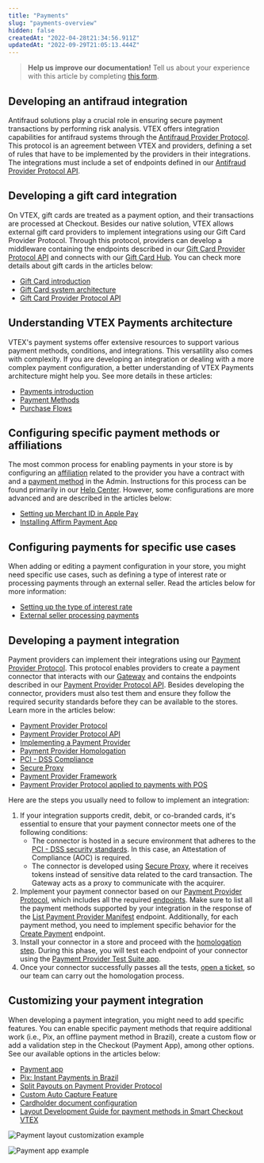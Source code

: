 ```yaml
---
title: "Payments"
slug: "payments-overview"
hidden: false
createdAt: "2022-04-28t21:34:56.911Z"
updatedAt: "2022-09-29T21:05:13.444Z"
---
```


> **Help us improve our documentation!** Tell us about your experience with this article by completing [this form](https://forms.gle/fQoELRA1yfKDqmAb8).

## Developing an antifraud integration

Antifraud solutions play a crucial role in ensuring secure payment transactions by performing risk analysis. VTEX offers integration capabilities for antifraud systems through the [Antifraud Provider Protocol](https://help.vtex.com/en/tutorial/antifraud-provider--4aZtmdpgFikcsQomWyqAOq). This protocol is an agreement between VTEX and providers, defining a set of rules that have to be implemented by the providers in their integrations. The integrations must include a set of endpoints defined in our [Antifraud Provider Protocol API](https://developers.vtex.com/docs/api-reference/antifraud-provider-protocol#overview).

## Developing a gift card integration

On VTEX, gift cards are treated as a payment option, and their transactions are processed at Checkout. Besides our native solution, VTEX allows external gift card providers to implement integrations using our Gift Card Provider Protocol. Through this protocol, providers can develop a middleware containing the endpoints described in our [Gift Card Provider Protocol API](https://developers.vtex.com/docs/api-reference/giftcard-provider-protocol#overview) and connects with our [Gift Card Hub](https://developers.vtex.com/docs/api-reference/giftcard-hub-api#overview). You can check more details about gift cards in the articles below:

- [Gift Card introduction](https://developers.vtex.com/docs/guides/gift-card-integration-guide)
- [Gift Card system architecture](https://developers.vtex.com/vtex-rest-api/docs/gift-card-integration-guide-system-architecture)
- [Gift Card Provider Protocol API](https://developers.vtex.com/docs/api-reference/giftcard-provider-protocol#overview)

## Understanding VTEX Payments architecture

VTEX's payment systems offer extensive resources to support various payment methods, conditions, and integrations. This versatility also comes with complexity. If you are developing an integration or dealing with a more complex payment configuration, a better understanding of VTEX Payments architecture might help you. See more details in these articles:

- [Payments introduction](https://developers.vtex.com/vtex-rest-api/docs/payments-integration-guide)
- [Payment Methods](https://developers.vtex.com/vtex-rest-api/docs/payments-integration-payment-methods)
- [Purchase Flows](https://developers.vtex.com/vtex-rest-api/docs/payments-integration-purchase-flows)

## Configuring specific payment methods or affiliations

The most common process for enabling payments in your store is by configuring an [affiliation](https://help.vtex.com/tutorial/registering-gateway-affiliations--tutorials_444) related to the provider you have a contract with and a [payment method](https://help.vtex.com/en/tutorial/how-to-configure-payment-conditions) in the Admin. Instructions for this process can be found primarily in our [Help Center](https://help.vtex.com/subcategory/payment-settings--3tDGibM2tqMyqIyukqmmMw). However, some configurations are more advanced and are described in the articles below:

- [Setting up Merchant ID in Apple Pay](https://developers.vtex.com/vtex-rest-api/docs/setting-up-merchant-id-in-apple-pay)
- [Installing Affirm Payment App](https://developers.vtex.com/vtex-rest-api/docs/installing-affirm-payment-app-1)

## Configuring payments for specific use cases

When adding or editing a payment configuration in your store, you might need specific use cases, such as defining a type of interest rate or processing payments through an external seller. Read the articles below for more information:

- [Setting up the type of interest rate](https://developers.vtex.com/vtex-rest-api/docs/setting-up-the-type-of-interest-rate)
- [External seller processing payments](https://developers.vtex.com/vtex-rest-api/docs/external-seller-processing-payments)

## Developing a payment integration

Payment providers can implement their integrations using our [Payment Provider Protocol](https://developers.vtex.com/vtex-rest-api/docs/payments-integration-payment-provider-protocol). This protocol enables providers to create a payment connector that interacts with our [Gateway](https://help.vtex.com/tutorial/what-is-a-payment-gateway--2KH9Wdi7F6swOU4amECSOk) and contains the endpoints described in our [Payment Provider Protocol API](https://developers.vtex.com/docs/api-reference/payment-provider-protocol#overview). Besides developing the connector, providers must also test them and ensure they follow the required security standards before they can be available to the stores. Learn more in the articles below:

- [Payment Provider Protocol](https://developers.vtex.com/vtex-rest-api/docs/payments-integration-payment-provider-protocol)
- [Payment Provider Protocol API](https://developers.vtex.com/docs/api-reference/payment-provider-protocol#overview)
- [Implementing a Payment Provider](https://developers.vtex.com/vtex-rest-api/docs/payments-integration-implementing-a-payment-provider)
- [Payment Provider Homologation](https://developers.vtex.com/vtex-rest-api/docs/payments-integration-payment-provider-homologation)
- [PCI - DSS Compliance](https://developers.vtex.com/vtex-rest-api/docs/payments-integration-pci-dss-compliance)
- [Secure Proxy](https://developers.vtex.com/vtex-rest-api/docs/payments-integration-secure-proxy)
- [Payment Provider Framework](https://developers.vtex.com/vtex-rest-api/docs/payments-integration-payment-provider-framework)
- [Payment Provider Protocol applied to payments with POS](https://developers.vtex.com/vtex-rest-api/docs/payments-integration-ppp-applied-to-pos)

Here are the steps you usually need to follow to implement an integration:

1. If your integration supports credit, debit, or co-branded cards, it's essential to ensure that your payment connector meets one of the following conditions:
   - The connector is hosted in a secure environment that adheres to the [PCI - DSS security standards](https://developers.vtex.com/vtex-rest-api/docs/payments-integration-pci-dss-compliance). In this case, an Attestation of Compliance (AOC) is required.
   - The connector is developed using [Secure Proxy](https://developers.vtex.com/vtex-rest-api/docs/payments-integration-secure-proxy), where it receives tokens instead of sensitive data related to the card transaction. The Gateway acts as a proxy to communicate with the acquirer.
2. Implement your payment connector based on our [Payment Provider Protocol](https://developers.vtex.com/vtex-rest-api/docs/payments-integration-payment-provider-protocol), which includes all the required [endpoints](https://developers.vtex.com/docs/api-reference/payment-provider-protocol#overview). Make sure to list all the payment methods supported by your integration in the response of the [List Payment Provider Manifest](https://developers.vtex.com/vtex-developer-docs/reference/manifest-1) endpoint. Additionally, for each payment method, you need to implement specific behavior for the [Create Payment](https://developers.vtex.com/vtex-developer-docs/reference/createpayment) endpoint.
3. Install your connector in a store and proceed with the [homologation step](https://developers.vtex.com/vtex-rest-api/docs/payments-integration-payment-provider-homologation). During this phase, you will test each endpoint of your connector using the [Payment Provider Test Suite app](https://apps.vtex.com/vtex-payment-provider-test-suite/p).
4. Once your connector successfully passes all the tests, [open a ticket](https://help.vtex.com/en/support), so our team can carry out the homologation process.

## Customizing your payment integration

When developing a payment integration, you might need to add specific features. You can enable specific payment methods that require additional work (i.e., Pix, an offline payment method in Brazil), create a custom flow or add a validation step in the Checkout (Payment App), among other options. See our available options in the articles below:

- [Payment app](https://developers.vtex.com/vtex-rest-api/docs/payments-integration-payment-app)
- [Pix: Instant Payments in Brazil](https://developers.vtex.com/vtex-rest-api/docs/payments-integration-pix-instant-payments-in-brazil)
- [Split Payouts on Payment Provider Protocol](https://developers.vtex.com/vtex-rest-api/docs/split-payouts-on-payment-provider-protocol)
- [Custom Auto Capture Feature](https://developers.vtex.com/vtex-rest-api/docs/custom-auto-capture-feature)
- [Cardholder document configuration](https://developers.vtex.com/vtex-rest-api/docs/cardholder-document-configuration)
- [Layout Development Guide for payment methods in Smart Checkout VTEX](https://developers.vtex.com/vtex-rest-api/docs/layout-development-guide-for-payment-methods-in-smart-checkout-vtex)

![Payment layout customization example](https://cdn.jsdelivr.net/gh/vtexdocs/dev-portal-content@main/images/payments-overview-0.gif)

![Payment app example](https://raw.githubusercontent.com/vtexdocs/dev-portal-content/main/images/payments-overview-1.gif)
